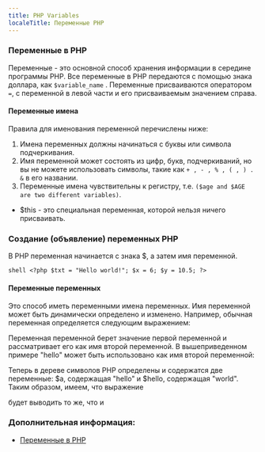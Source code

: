 ```yaml
---
title: PHP Variables
localeTitle: Переменные PHP
---
```

### Переменные в PHP

  Переменные - это основной способ хранения информации в середине программы PHP. Все переменные в PHP передаются с помощью знака доллара, как `$variable_name` . Переменные присваиваются оператором `=`, с переменной в левой части и его присваиваемым значением справа.

#### Переменные имена

  Правила для именования переменной перечислены ниже:

  1. Имена переменных должны начинаться с буквы или символа подчеркивания.
  2. Имя переменной может состоять из цифр, букв, подчеркиваний, но вы не можете использовать символы, такие как `+ , - , % , ( , ) . &` 
  в его названии.
  3. Переменные имена чувствительны к регистру, т.е. `($age and $AGE are two different variables)`.

   * $this - это специальная переменная, которой нельзя ничего присваивать.

### Создание (объявление) переменных PHP

  В PHP переменная начинается с знака $, а затем имя переменной.

`shell <?php $txt = "Hello world!"; $x = 6; $y = 10.5; ?>`

#### Переменные переменных

  Это способ иметь переменными имена переменных. Имя переменной может быть динамически определено и изменено.
Например, обычная переменная определяется следующим выражением:

  <?php
    $a = 'hello';
  ?>
  
  Переменная переменной берет значение первой переменной и рассматривает его как имя второй переменной. В вышеприведенном примере "hello" может быть использовано как имя второй переменной:

  <?php
    $$a = 'world';
  ?>
  
 Теперь в дереве символов PHP определены и содержатся две переменные: $a, содержащая "hello" и $hello, содержащая "world". Таким образом, имеем, что выражение
 
  <?php
    echo "$a ${$a}";
  ?>
  
  будет выводить то же, что и
  
  <?php
    echo "$a $hello";     // hello world
  ?>
  
  
  
  
  
  ### Дополнительная информация:
*   [Переменные в PHP](http://php.net/manual/ru/language.variables.php)
